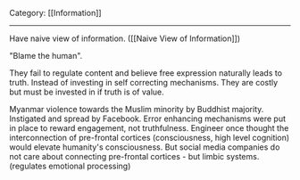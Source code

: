 Category: [[Information]]
___

Have naive view of information. ([[Naive View of Information]])

"Blame the human". 

They fail to regulate content and believe free expression naturally leads to truth. 
Instead of investing in self correcting mechanisms. They are costly but must be invested in if truth is of value. 

Myanmar violence towards the Muslim minority by Buddhist majority. Instigated and spread by Facebook. Error enhancing mechanisms were put in place to reward engagement, not truthfulness. Engineer once thought the interconnection of pre-frontal cortices (consciousness, high level cognition) would elevate humanity's consciousness. But social media companies do not care about connecting pre-frontal cortices - but limbic systems. (regulates emotional processing)